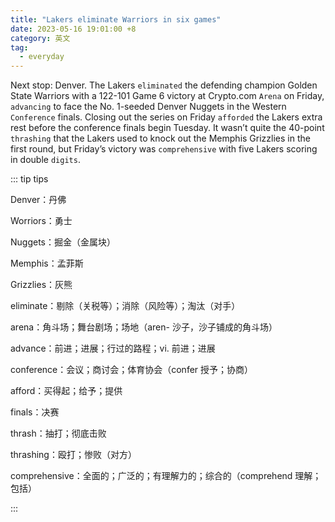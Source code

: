 ```yaml
---
title: "Lakers eliminate Warriors in six games"
date: 2023-05-16 19:01:00 +8
category: 英文
tag:
  - everyday
---
```


Next stop: Denver. The Lakers `eliminated` the defending champion Golden State Warriors with a 122-101 Game 6 victory at Crypto.com `Arena` on Friday, `advancing` to face the No. 1-seeded Denver Nuggets in the Western `Conference` finals. Closing out the series on Friday `afforded` the Lakers extra rest before the conference finals begin Tuesday. It wasn’t quite the 40-point `thrashing` that the Lakers used to knock out the Memphis Grizzlies in the first round, but Friday’s victory was `comprehensive` with five Lakers scoring in double `digits`.

::: tip tips

Denver：丹佛

Worriors：勇士

Nuggets：掘金（金属块）

Memphis：孟菲斯

Grizzlies：灰熊

eliminate：剔除（关税等）；消除（风险等）；淘汰（对手）

arena：角斗场；舞台剧场；场地（aren- 沙子，沙子铺成的角斗场）

advance：前进；进展；行过的路程；vi. 前进；进展

conference：会议；商讨会；体育协会（confer 授予；协商）

afford：买得起；给予；提供

finals：决赛

thrash：抽打；彻底击败

thrashing：殴打；惨败（对方）

comprehensive：全面的；广泛的；有理解力的；综合的（comprehend 理解；包括）

:::
